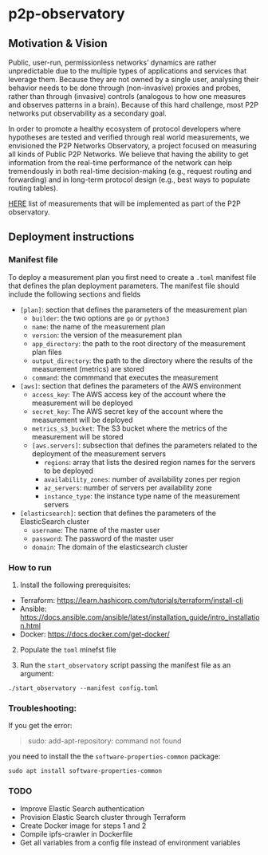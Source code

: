 # p2p-observatory

## Motivation & Vision
Public, user-run, permissionless networks’ dynamics are rather unpredictable due to the multiple types of applications and services that leverage them. Because they are not owned by a single user, analysing their behavior needs to be done through (non-invasive) proxies and probes, rather than through (invasive) controls (analogous to how one measures and observes patterns in a brain). Because of this hard challenge, most P2P networks put observability as a secondary goal.

In order to promote a healthy ecosystem of protocol developers where hypotheses are tested and verified through real world measurements, we envisioned the P2P Networks Observatory,  a project focused on measuring all kinds of Public P2P Networks. We believe that having the ability to get information from the real-time performance of the network can help tremendously in both real-time decision-making (e.g., request routing and forwarding) and in long-term protocol design (e.g., best ways to populate routing tables).

[HERE](RFMs.md) list of measurements that will be implemented as part of the P2P observatory.

## Deployment instructions

### Manifest file

To deploy a measurement plan you first need to create a `.toml` manifest file that defines the plan deployment parameters. 
The manifest file should include the following sections and fields

- `[plan]`: section that defines the parameters of the measurement plan
  - `builder`: the two options are `go` or `python3`
  - `name`: the name of the measurement plan
  - `version`: the version of the measurement plan
  - `app_directory`: the path to the root directory of the measurement plan files
  - `output_directory`: the path to the directory where the results of the measurement (metrics) are stored
  - `command`: the commmand that executes the measurement
- `[aws]`: section that defines the parameters of the AWS environment
  - `access_key`: The AWS access key of the account where the measurement will be deployed
  - `secret_key`: The AWS secret key of the account where the measurement will be deployed
  - `metrics_s3_bucket`: The S3 bucket where the metrics of the measurement will be stored
  - `[aws.servers]`: subsection that defines the parameters related to the deployment of the measurement servers
    - `regions`: array that lists the desired region names for the servers to be deployed
    - `availability_zones`: number of availability zones per region
    - `az_servers`: number of servers per availability zone
    - `instance_type`: the instance type name of the measurement servers
- `[elasticsearch]`: section that defines the parameters of the ElasticSearch cluster
  - `username`: The name of the master user
  - `password`: The password of the master user
  - `domain`: The domain of the elasticsearch cluster


### How to run

1. Install the following prerequisites:
  * Terraform: https://learn.hashicorp.com/tutorials/terraform/install-cli
  * Ansible: https://docs.ansible.com/ansible/latest/installation_guide/intro_installation.html
  * Docker: https://docs.docker.com/get-docker/

2. Populate the `toml` minefst file

3. Run the `start_observatory` script passing the manifest file as an argument:

```
./start_observatory --manifest config.toml
```


### Troubleshooting:

If you get the error:
> sudo: add-apt-repository: command not found

you need to install the the `software-properties-common` package:

`sudo apt install software-properties-common`

### TODO

- Improve Elastic Search authentication
- Provision Elastic Search cluster through Terraform
- Create Docker image for steps 1 and 2
- Compile ipfs-crawler in Dockerfile
- Get all variables from a config file instead of environment variables
